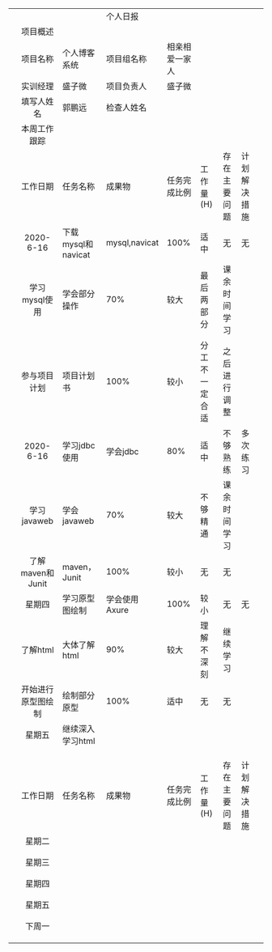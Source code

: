 |      |                    |                    |               |                |                |              |              |      |
| ---: | :----------------: | ------------------ | ------------- | -------------- | -------------- | ------------ | ------------ | ---- |
|      |                    |                    | 个人日报      |                |                |              |              |      |
|      |      项目概述      |                    |               |                |                |              |              |      |
|      |      项目名称      | 个人博客系统       | 项目组名称    | 相亲相爱一家人 |                |              |              |      |
|      |      实训经理      | 盛子微             | 项目负责人    | 盛子微         |                |              |              |      |
|      |     填写人姓名     | 郭鹏远             | 检查人姓名    |                |                |              |              |      |
|      |    本周工作跟踪    |                    |               |                |                |              |              |      |
|      |      工作日期      | 任务名称           | 成果物        | 任务完成比例   | 工作量(H)      | 存在主要问题 | 计划解决措施 |      |
|      |     2020-6-16      | 下载mysql和navicat | mysql,navicat | 100%           | 适中           | 无           | 无           |      |
|      |   学习mysql使用    | 学会部分操作       | 70%           | 较大           | 最后两部分     | 课余时间学习 |              |      |
|      |    参与项目计划    | 项目计划书         | 100%          | 较小           | 分工不一定合适 | 之后进行调整 |              |      |
|      |     2020-6-16      | 学习jdbc使用       | 学会jdbc      | 80%            | 适中           | 不够熟练     | 多次练习     |      |
|      |    学习javaweb     | 学会javaweb        | 70%           | 较大           | 不够精通       | 课余时间学习 |              |      |
|      |  了解maven和Junit  | maven，Junit       | 100%          | 较小           | 无             | 无           |              |      |
|      |       星期四       | 学习原型图绘制     | 学会使用Axure | 100%           | 较小           | 无           | 无           |      |
|      |      了解html      | 大体了解html       | 90%           | 较大           | 理解不深刻     | 继续学习     |              |      |
|      | 开始进行原型图绘制 | 绘制部分原型       | 100%          | 适中           | 无             | 无           |              |      |
|      |       星期五       | 继续深入学习html   |               |                |                |              |              |      |
|      |                    |                    |               |                |                |              |              |      |
|      |                    |                    |               |                |                |              |              |      |
|      |                    |                    |               |                |                |              |              |      |
|      |      工作日期      | 任务名称           | 成果物        | 任务完成比例   | 工作量(H)      | 存在主要问题 | 计划解决措施 |      |
|      |       星期二       |                    |               |                |                |              |              |      |
|      |                    |                    |               |                |                |              |              |      |
|      |                    |                    |               |                |                |              |              |      |
|      |       星期三       |                    |               |                |                |              |              |      |
|      |                    |                    |               |                |                |              |              |      |
|      |                    |                    |               |                |                |              |              |      |
|      |       星期四       |                    |               |                |                |              |              |      |
|      |                    |                    |               |                |                |              |              |      |
|      |                    |                    |               |                |                |              |              |      |
|      |       星期五       |                    |               |                |                |              |              |      |
|      |                    |                    |               |                |                |              |              |      |
|      |                    |                    |               |                |                |              |              |      |
|      |       下周一       |                    |               |                |                |              |              |      |
|      |                    |                    |               |                |                |              |              |      |
|      |                    |                    |               |                |                |              |              |      |
|      |                    |                    |               |                |                |              |              |      |